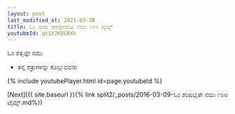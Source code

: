 ```yaml
---
layout: post
last_modified_at: 2021-03-30
title: ಓಂ ಭೀಮ ಪರಾಕ್ರಮಾಯ ನಮಃ ೧೦೮ ಟೈಮ್ಸ್
youtubeId: qtIX7KDCRXk
---
```

 
 
 ಓಂ ಶತೃಜ್ಞೇ ನಮಃ  
 
 -  ತನ್ನ ಶತ್ರುಗಳನ್ನು ಕೊಲ್ಲುವವನು 
 
  
 
  
 
 
 
 
 
 


{% include youtubePlayer.html id=page.youtubeId %}
 
[Next]({{ site.baseurl }}{% link  split2/_posts/2016-03-09-ಓಂ ಶಂಖಭೃತೇ ನಮಃ ೧೦೮ ಟೈಮ್ಸ್.md%})
 
